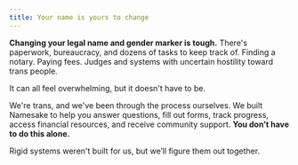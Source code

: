 ```yaml
---
title: Your name is yours to change
---
```


**Changing your legal name and gender marker is tough.** There's paperwork, bureaucracy, and dozens of tasks to keep track of. Finding a notary. Paying fees. Judges and systems with uncertain hostility toward trans people.

It can all feel overwhelming, but it doesn't have to be.

We're trans, and we've been through the process ourselves. We built Namesake to help you answer questions, fill out forms, track progress, access financial resources, and receive community support. **You don’t have to do this alone.**

Rigid systems weren't built for us, but we’ll figure them out together.
